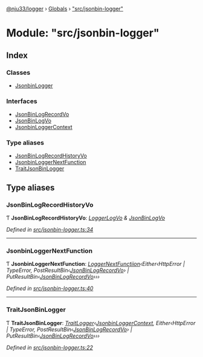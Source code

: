 [@nju33/logger](../README.md) › [Globals](../globals.md) › ["src/jsonbin-logger"](_src_jsonbin_logger_.md)

# Module: "src/jsonbin-logger"

## Index

### Classes

* [JsonbinLogger](../classes/_src_jsonbin_logger_.jsonbinlogger.md)

### Interfaces

* [JsonBinLogRecordVo](../interfaces/_src_jsonbin_logger_.jsonbinlogrecordvo.md)
* [JsonBinLogVo](../interfaces/_src_jsonbin_logger_.jsonbinlogvo.md)
* [JsonbinLoggerContext](../interfaces/_src_jsonbin_logger_.jsonbinloggercontext.md)

### Type aliases

* [JsonBinLogRecordHistoryVo](_src_jsonbin_logger_.md#jsonbinlogrecordhistoryvo)
* [JsonbinLoggerNextFunction](_src_jsonbin_logger_.md#jsonbinloggernextfunction)
* [TraitJsonBinLogger](_src_jsonbin_logger_.md#traitjsonbinlogger)

## Type aliases

###  JsonBinLogRecordHistoryVo

Ƭ **JsonBinLogRecordHistoryVo**: *[LoggerLogVo](_src_logger_.md#loggerlogvo) & [JsonBinLogVo](../interfaces/_src_jsonbin_logger_.jsonbinlogvo.md)*

*Defined in [src/jsonbin-logger.ts:34](https://github.com/nju33/logger/blob/54eead8/src/jsonbin-logger.ts#L34)*

___

###  JsonbinLoggerNextFunction

Ƭ **JsonbinLoggerNextFunction**: *[LoggerNextFunctiion](_src_logger_.md#loggernextfunctiion)‹Either‹HttpError | TypeError, PostResultBin‹[JsonBinLogRecordVo](../interfaces/_src_jsonbin_logger_.jsonbinlogrecordvo.md)› | PutResultBin‹[JsonBinLogRecordVo](../interfaces/_src_jsonbin_logger_.jsonbinlogrecordvo.md)›››*

*Defined in [src/jsonbin-logger.ts:40](https://github.com/nju33/logger/blob/54eead8/src/jsonbin-logger.ts#L40)*

___

###  TraitJsonBinLogger

Ƭ **TraitJsonBinLogger**: *[TraitLogger](../interfaces/_src_logger_.traitlogger.md)‹[JsonbinLoggerContext](../interfaces/_src_jsonbin_logger_.jsonbinloggercontext.md), Either‹HttpError | TypeError, PostResultBin‹[JsonBinLogRecordVo](../interfaces/_src_jsonbin_logger_.jsonbinlogrecordvo.md)› | PutResultBin‹[JsonBinLogRecordVo](../interfaces/_src_jsonbin_logger_.jsonbinlogrecordvo.md)›››*

*Defined in [src/jsonbin-logger.ts:22](https://github.com/nju33/logger/blob/54eead8/src/jsonbin-logger.ts#L22)*

